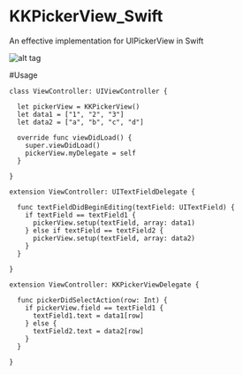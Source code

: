 # KKPickerView_Swift
An effective implementation for UIPickerView in Swift

![alt tag](https://raw.githubusercontent.com/KenanKarakecili/PickerView_Swift/master/Untitled-2.gif)

#Usage
```
class ViewController: UIViewController {

  let pickerView = KKPickerView()
  let data1 = ["1", "2", "3"]
  let data2 = ["a", "b", "c", "d"]
  
  override func viewDidLoad() {
    super.viewDidLoad()
    pickerView.myDelegate = self
  }

}

extension ViewController: UITextFieldDelegate {
  
  func textFieldDidBeginEditing(textField: UITextField) {
    if textField == textField1 {
      pickerView.setup(textField, array: data1)
    } else if textField == textField2 {
      pickerView.setup(textField, array: data2)
    }
  }
  
}

extension ViewController: KKPickerViewDelegate {
  
  func pickerDidSelectAction(row: Int) {
    if pickerView.field == textField1 {
      textField1.text = data1[row]
    } else {
      textField2.text = data2[row]
    }
  }
  
}
```
